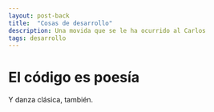 ```yaml
---
layout: post-back
title:  "Cosas de desarrollo"
description: Una movida que se le ha ocurrido al Carlos
tags: desarrollo
---
```


# El código es poesía

Y danza clásica, también.